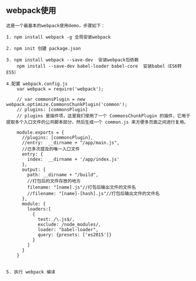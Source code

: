 
## webpack使用 

	这是一个最基本的webpack使用demo，步骤如下：
	
	1. npm install webpack -g 全局安装webpack
	
	2. npm init 创建 package.json
	
	3. npm install webpack --save-dev  安装webpack包依赖
		npm install --save-dev babel-loader babel-core  安装babel（ES6转ES5）

	4.配置 webpack.config.js
		var webpack = require('webpack');

		// var commonsPlugin = new webpack.optimize.CommonsChunkPlugin('common');
		// plugins: [commonsPlugin]
		// plugins 是插件项，这里我们使用了一个 CommonsChunkPlugin 的插件，它用于提取多个入口文件的公共脚本部分，然后生成一个 common.js 来方便多页面之间进行复用。
		
		module.exports = {
		  //plugins: [commonsPlugin],
		  //entry:  __dirname + "/app/main.js",
		  //已多次提及的唯一入口文件
		  entry: {
		    index:  __dirname + '/app/index.js'
		  },
		  output: {
		    path: __dirname + "/build",
		    //打包后的文件存放的地方
		    filename: "[name].js"//打包后输出文件的文件名
		    //filename: "[name]-[hash].js"//打包后输出文件的文件名
		  },
		  module: {
		    loaders:[
		      { 
		        test: /\.js$/, 
		        exclude: /node_modules/, 
		        loader: "babel-loader",
		        query: {presets: ['es2015']}
		      }
		    ]
		  }
		}
		

	5. 执行 webpack 编译



		